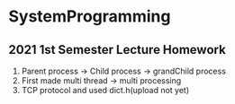 # SystemProgramming

## 2021 1st Semester Lecture Homework

1. Parent process -> Child process -> grandChild process
2. First made multi thread -> multi processing
3. TCP protocol and used dict.h(upload not yet)
